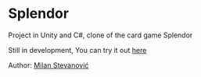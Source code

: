 # Splendor

Project in Unity and C#, clone of the card game Splendor

Still in development,
You can try it out [here](https://stevanovicm.github.io/Splendor/)



Author: [Milan Stevanović](https://www.linkedin.com/in/milan-stevanovi%C4%87-33a6ab178/)
